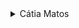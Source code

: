 <details>
<summary>Cátia Matos</summary>

- [Pexels](https://www.pexels.com/@catiamatos)
- [Darkroom](https://catiamatos.darkroom.tech/)
- [Instagram](https://www.instagram.com/catia.matos/)

    <details>
    <summary>Wallpapers</summary>

    <a href="https://www.pexels.com/photo/green-leaves-1072179/">
      <img src="./authors/Cátia Matos/green-leaves-(4K).jpg" title="Green Leaves" width=600/>
    </a>

    </details>
</details>
